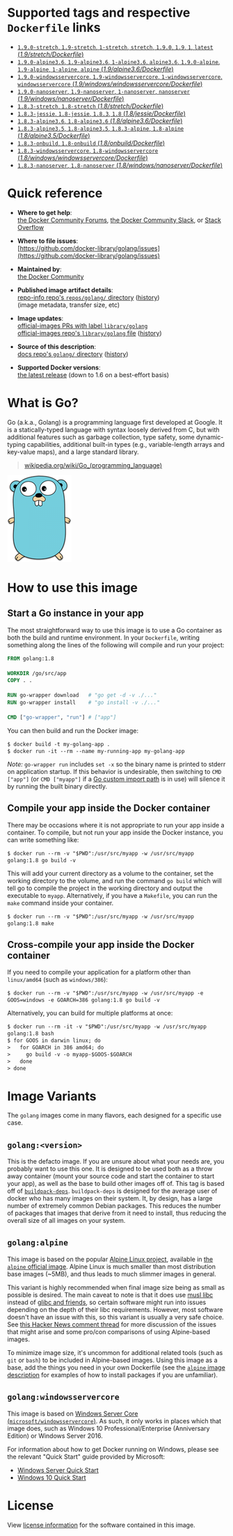 <!--

********************************************************************************

WARNING:

    DO NOT EDIT "golang/README.md"

    IT IS AUTO-GENERATED

    (from the other files in "golang/" combined with a set of templates)

********************************************************************************

-->

# Supported tags and respective `Dockerfile` links

-	[`1.9.0-stretch`, `1.9-stretch`, `1-stretch`, `stretch`, `1.9.0`, `1.9`, `1`, `latest` (*1.9/stretch/Dockerfile*)](https://github.com/docker-library/golang/blob/94e49ca93c5bbf172e462cea8872c77f9bc08c10/1.9/stretch/Dockerfile)
-	[`1.9.0-alpine3.6`, `1.9-alpine3.6`, `1-alpine3.6`, `alpine3.6`, `1.9.0-alpine`, `1.9-alpine`, `1-alpine`, `alpine` (*1.9/alpine3.6/Dockerfile*)](https://github.com/docker-library/golang/blob/94e49ca93c5bbf172e462cea8872c77f9bc08c10/1.9/alpine3.6/Dockerfile)
-	[`1.9.0-windowsservercore`, `1.9-windowsservercore`, `1-windowsservercore`, `windowsservercore` (*1.9/windows/windowsservercore/Dockerfile*)](https://github.com/docker-library/golang/blob/f34c645c8402bd8f6b70f530545ad7845dfefbcc/1.9/windows/windowsservercore/Dockerfile)
-	[`1.9.0-nanoserver`, `1.9-nanoserver`, `1-nanoserver`, `nanoserver` (*1.9/windows/nanoserver/Dockerfile*)](https://github.com/docker-library/golang/blob/f34c645c8402bd8f6b70f530545ad7845dfefbcc/1.9/windows/nanoserver/Dockerfile)
-	[`1.8.3-stretch`, `1.8-stretch` (*1.8/stretch/Dockerfile*)](https://github.com/docker-library/golang/blob/94e49ca93c5bbf172e462cea8872c77f9bc08c10/1.8/stretch/Dockerfile)
-	[`1.8.3-jessie`, `1.8-jessie`, `1.8.3`, `1.8` (*1.8/jessie/Dockerfile*)](https://github.com/docker-library/golang/blob/94e49ca93c5bbf172e462cea8872c77f9bc08c10/1.8/jessie/Dockerfile)
-	[`1.8.3-alpine3.6`, `1.8-alpine3.6` (*1.8/alpine3.6/Dockerfile*)](https://github.com/docker-library/golang/blob/94e49ca93c5bbf172e462cea8872c77f9bc08c10/1.8/alpine3.6/Dockerfile)
-	[`1.8.3-alpine3.5`, `1.8-alpine3.5`, `1.8.3-alpine`, `1.8-alpine` (*1.8/alpine3.5/Dockerfile*)](https://github.com/docker-library/golang/blob/94e49ca93c5bbf172e462cea8872c77f9bc08c10/1.8/alpine3.5/Dockerfile)
-	[`1.8.3-onbuild`, `1.8-onbuild` (*1.8/onbuild/Dockerfile*)](https://github.com/docker-library/golang/blob/132cd70768e3bc269902e4c7b579203f66dc9f64/1.8/onbuild/Dockerfile)
-	[`1.8.3-windowsservercore`, `1.8-windowsservercore` (*1.8/windows/windowsservercore/Dockerfile*)](https://github.com/docker-library/golang/blob/64b88dc3e9d83e71eafc000fed1f0d5e289b3e65/1.8/windows/windowsservercore/Dockerfile)
-	[`1.8.3-nanoserver`, `1.8-nanoserver` (*1.8/windows/nanoserver/Dockerfile*)](https://github.com/docker-library/golang/blob/64b88dc3e9d83e71eafc000fed1f0d5e289b3e65/1.8/windows/nanoserver/Dockerfile)

# Quick reference

-	**Where to get help**:  
	[the Docker Community Forums](https://forums.docker.com/), [the Docker Community Slack](https://blog.docker.com/2016/11/introducing-docker-community-directory-docker-community-slack/), or [Stack Overflow](https://stackoverflow.com/search?tab=newest&q=docker)

-	**Where to file issues**:  
	[https://github.com/docker-library/golang/issues](https://github.com/docker-library/golang/issues)

-	**Maintained by**:  
	[the Docker Community](https://github.com/docker-library/golang)

-	**Published image artifact details**:  
	[repo-info repo's `repos/golang/` directory](https://github.com/docker-library/repo-info/blob/master/repos/golang) ([history](https://github.com/docker-library/repo-info/commits/master/repos/golang))  
	(image metadata, transfer size, etc)

-	**Image updates**:  
	[official-images PRs with label `library/golang`](https://github.com/docker-library/official-images/pulls?q=label%3Alibrary%2Fgolang)  
	[official-images repo's `library/golang` file](https://github.com/docker-library/official-images/blob/master/library/golang) ([history](https://github.com/docker-library/official-images/commits/master/library/golang))

-	**Source of this description**:  
	[docs repo's `golang/` directory](https://github.com/docker-library/docs/tree/master/golang) ([history](https://github.com/docker-library/docs/commits/master/golang))

-	**Supported Docker versions**:  
	[the latest release](https://github.com/docker/docker/releases/latest) (down to 1.6 on a best-effort basis)

# What is Go?

Go (a.k.a., Golang) is a programming language first developed at Google. It is a statically-typed language with syntax loosely derived from C, but with additional features such as garbage collection, type safety, some dynamic-typing capabilities, additional built-in types (e.g., variable-length arrays and key-value maps), and a large standard library.

> [wikipedia.org/wiki/Go_(programming_language)](http://en.wikipedia.org/wiki/Go_%28programming_language%29)

![logo](https://raw.githubusercontent.com/docker-library/docs/01c12653951b2fe592c1f93a13b4e289ada0e3a1/golang/logo.png)

# How to use this image

## Start a Go instance in your app

The most straightforward way to use this image is to use a Go container as both the build and runtime environment. In your `Dockerfile`, writing something along the lines of the following will compile and run your project:

```dockerfile
FROM golang:1.8

WORKDIR /go/src/app
COPY . .

RUN go-wrapper download   # "go get -d -v ./..."
RUN go-wrapper install    # "go install -v ./..."

CMD ["go-wrapper", "run"] # ["app"]
```

You can then build and run the Docker image:

```console
$ docker build -t my-golang-app .
$ docker run -it --rm --name my-running-app my-golang-app
```

*Note:* `go-wrapper run` includes `set -x` so the binary name is printed to stderr on application startup. If this behavior is undesirable, then switching to `CMD ["app"]` (or `CMD ["myapp"]` if a [Go custom import path](https://golang.org/s/go14customimport) is in use) will silence it by running the built binary directly.

## Compile your app inside the Docker container

There may be occasions where it is not appropriate to run your app inside a container. To compile, but not run your app inside the Docker instance, you can write something like:

```console
$ docker run --rm -v "$PWD":/usr/src/myapp -w /usr/src/myapp golang:1.8 go build -v
```

This will add your current directory as a volume to the container, set the working directory to the volume, and run the command `go build` which will tell go to compile the project in the working directory and output the executable to `myapp`. Alternatively, if you have a `Makefile`, you can run the `make` command inside your container.

```console
$ docker run --rm -v "$PWD":/usr/src/myapp -w /usr/src/myapp golang:1.8 make
```

## Cross-compile your app inside the Docker container

If you need to compile your application for a platform other than `linux/amd64` (such as `windows/386`):

```console
$ docker run --rm -v "$PWD":/usr/src/myapp -w /usr/src/myapp -e GOOS=windows -e GOARCH=386 golang:1.8 go build -v
```

Alternatively, you can build for multiple platforms at once:

```console
$ docker run --rm -it -v "$PWD":/usr/src/myapp -w /usr/src/myapp golang:1.8 bash
$ for GOOS in darwin linux; do
>   for GOARCH in 386 amd64; do
>     go build -v -o myapp-$GOOS-$GOARCH
>   done
> done
```

# Image Variants

The `golang` images come in many flavors, each designed for a specific use case.

## `golang:<version>`

This is the defacto image. If you are unsure about what your needs are, you probably want to use this one. It is designed to be used both as a throw away container (mount your source code and start the container to start your app), as well as the base to build other images off of. This tag is based off of [`buildpack-deps`](https://registry.hub.docker.com/_/buildpack-deps/). `buildpack-deps` is designed for the average user of docker who has many images on their system. It, by design, has a large number of extremely common Debian packages. This reduces the number of packages that images that derive from it need to install, thus reducing the overall size of all images on your system.

## `golang:alpine`

This image is based on the popular [Alpine Linux project](http://alpinelinux.org), available in [the `alpine` official image](https://hub.docker.com/_/alpine). Alpine Linux is much smaller than most distribution base images (~5MB), and thus leads to much slimmer images in general.

This variant is highly recommended when final image size being as small as possible is desired. The main caveat to note is that it does use [musl libc](http://www.musl-libc.org) instead of [glibc and friends](http://www.etalabs.net/compare_libcs.html), so certain software might run into issues depending on the depth of their libc requirements. However, most software doesn't have an issue with this, so this variant is usually a very safe choice. See [this Hacker News comment thread](https://news.ycombinator.com/item?id=10782897) for more discussion of the issues that might arise and some pro/con comparisons of using Alpine-based images.

To minimize image size, it's uncommon for additional related tools (such as `git` or `bash`) to be included in Alpine-based images. Using this image as a base, add the things you need in your own Dockerfile (see the [`alpine` image description](https://hub.docker.com/_/alpine/) for examples of how to install packages if you are unfamiliar).

## `golang:windowsservercore`

This image is based on [Windows Server Core (`microsoft/windowsservercore`)](https://hub.docker.com/r/microsoft/windowsservercore/). As such, it only works in places which that image does, such as Windows 10 Professional/Enterprise (Anniversary Edition) or Windows Server 2016.

For information about how to get Docker running on Windows, please see the relevant "Quick Start" guide provided by Microsoft:

-	[Windows Server Quick Start](https://msdn.microsoft.com/en-us/virtualization/windowscontainers/quick_start/quick_start_windows_server)
-	[Windows 10 Quick Start](https://msdn.microsoft.com/en-us/virtualization/windowscontainers/quick_start/quick_start_windows_10)

# License

View [license information](http://golang.org/LICENSE) for the software contained in this image.
